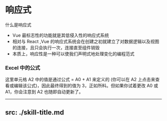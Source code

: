 # 响应式
什么是响应式

<v-clicks at="1">

- Vue 最标志性的功能就是其低侵入性的响应式系统
- 相对与 React ,Vue 的响应式系统会在创建之初就建立了对数据逻辑以及视图的连接，且只会执行一次，连接直至组件销毁
- 本质上，响应性是一种可以使我们声明式地处理变化的编程范式

</v-clicks>

<div v-click class="grid grid-cols-2 gap-4">

  <div class="p-4">
    <h3 class="pt-5">Excel 中的公式</h3>
    <SpreadSheet v-click class="mt-4"/>
  </div>

  <div class="p-26 text-xs leading-6">
    这里单元格 A2 中的值是通过公式 = A0 + A1 来定义的 (你可以在 A2 上点击来查看或编辑该公式)，因此最终得到的值为 3，正如所料。但如果你试着更改 A0 或 A1，你会注意到 A2 也随即自动更新了。
  </div>
</div>

---
src: ./skill-title.md
---
